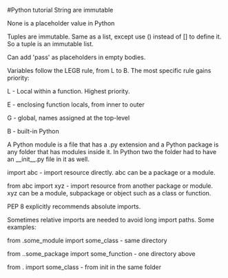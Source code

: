 #Python tutorial
String are immutable

None is a placeholder value in Python

Tuples are immutable. Same as a list, except use () instead of [] to define it. So a tuple is an immutable list.

Can add 'pass' as placeholders in empty bodies.

Variables follow the LEGB rule, from L to B. The most specific rule gains priority:

L - Local within a function. Highest priority.

E - enclosing function locals, from inner to outer

G - global, names assigned at the top-level

B - built-in Python

A Python module is a file that has a .py extension and a Python package is any folder that has modules inside it. 
In Python two the folder had to have an \_\_init__.py file in it as well.

import abc - import resource directly. abc can be a package or a module.

from abc import xyz - import resource from another package or module. xyz can be a module, subpackage or object such as a class or function.

PEP 8 explicitly recommends absolute imports.

Sometimes relative imports are needed to avoid long import paths. Some examples:

from .some_module import some_class - same directory

from ..some_package import some_function - one directory above

from . import some_class - from init in the same folder